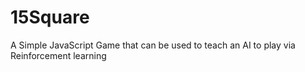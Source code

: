 # 15Square
A Simple JavaScript Game that can be used to teach an AI to play via Reinforcement learning
